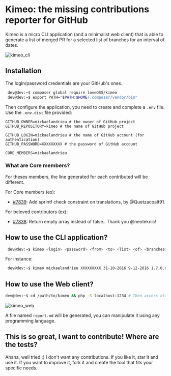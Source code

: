 # Kimeo: the missing contributions reporter for GitHub

Kimeo is a micro CLI application (and a minimalist web client) that is able to generate a list of merged PR
for a selected list of branches for an interval of dates.

![kimeo_cli](https://cloud.githubusercontent.com/assets/1247388/26287523/b074d7fe-3e7d-11e7-814e-ba3f8c6bfd2e.PNG)
 
 
## Installation
 
The login/password credentials are your GitHub's ones.
 
```bash
 dev@dev:~$ composer global require loveOSS/kimeo
 dev@dev:~$ export PATH="$PATH:$HOME/.composer/vendor/bin"
```

Then configure the application, you need to create and complete a `.env` file.
Use the `.env.dist` file provided:

```
GITHUB_OWNER=mickaelandrieu # the owner of GitHub project
GITHUB_REPOSITORY=kimeo # the name of GitHub project

GITHUB_LOGIN=mickaelandrieu # the name of GitHub account (for authentication)
GITHUB_PASSWORD=XXXXXXXXX # the password of GitHub account

CORE_MEMBERS=mickaelandrieu
```
### What are Core members?

For theses members, the line generated for each contributed will be different.

For Core members (ex):

* [#7839](https://github.com/PrestaShop/PrestaShop/pull/7839): Add sprintf check constraint on translations, by @Quetzacoalt91.

For beloved contributors (ex):

* [#7838](https://github.com/PrestaShop/PrestaShop/pull/7838): Return empty array instead of false.. Thank you @neoteknic!

## How to use the CLI application?

```bash
 dev@dev:~$ kimeo <login> <password> <from> <to> <list> <of> <branches> <...>
```

For instance:

```bash
 dev@dev:~$ kimeo mickaelandrieu XXXXXXXXX 31-10-2016 9-12-2016 1.7.0.x develop 1.6.1.x
```

## How to use the Web client?

```bash
dev@dev:~$ cd /path/to/kimeo && php -S localhost:1234 # Then access http://localhost:1234
```

![kimeo_web](https://cloud.githubusercontent.com/assets/1247388/26287524/b092e9d8-3e7d-11e7-916d-82dedb6e80f2.PNG)

A file named ``report.md`` will be generated, you can manipulate it using any programming language.

## This is so great, I want to contribute! Where are the tests?

Ahaha, well tried ;) I don't want any contributions. If you like it, star it and use it. If you want to improve it, fork it
and create the tool that fits your specific needs.
